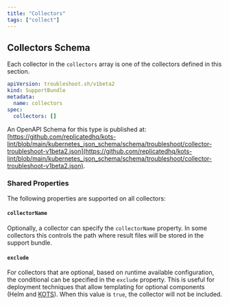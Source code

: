 ```yaml
---
title: "Collectors"
tags: ["collect"]
---
```



## Collectors Schema

Each collector in the `collectors` array is one of the collectors defined in this section.

```yaml
apiVersion: troubleshoot.sh/v1beta2
kind: SupportBundle
metadata:
  name: collectors
spec:
  collectors: []
```

An OpenAPI Schema for this type is published at: [https://github.com/replicatedhq/kots-lint/blob/main/kubernetes_json_schema/schema/troubleshoot/collector-troubleshoot-v1beta2.json](https://github.com/replicatedhq/kots-lint/blob/main/kubernetes_json_schema/schema/troubleshoot/collector-troubleshoot-v1beta2.json).

### Shared Properties

The following properties are supported on all collectors:

#### `collectorName`

Optionally, a collector can specify the `collectorName` property.
In some collectors this controls the path where result files will be stored in the support bundle.

#### `exclude`

For collectors that are optional, based on runtime available configuration, the conditional can be specified in the `exclude` property.
This is useful for deployment techniques that allow templating for optional components (Helm and [KOTS](https://kots.io/vendor/packaging/template-functions/)).
When this value is `true`, the collector will not be included.

